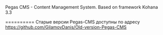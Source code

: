 Pegas CMS - Content Management System. Based on framework Kohana 3.3

==========
Старые версии Pegas-CMS доступны по адресу https://github.com/GilamovDanis/Old-version-Pegas-CMS